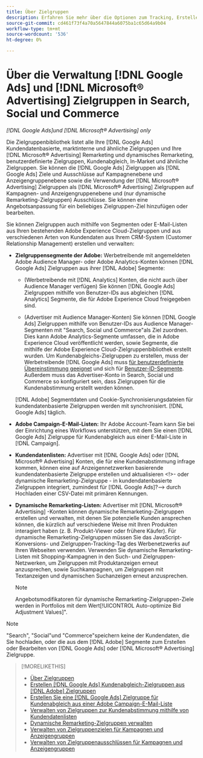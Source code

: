 ```yaml
---
title: Über Zielgruppen
description: Erfahren Sie mehr über die Optionen zum Tracking, Erstellen und Verwalten [!DNL Google Ads] und [!DNL Microsoft® Advertising] Zielgruppen.
source-git-commit: cd461f73f4a70a5647844a6075ba1c65d64a9b04
workflow-type: tm+mt
source-wordcount: '536'
ht-degree: 0%

---
```


# Über die Verwaltung [!DNL Google Ads] und [!DNL Microsoft® Advertising] Zielgruppen in Search, Social und Commerce

*[!DNL Google Ads]und [!DNL Microsoft® Advertising] only*

Die Zielgruppenbibliothek listet alle Ihre [!DNL Google Ads] Kundendatenbasierte, marktinterne und ähnliche Zielgruppen und Ihre [!DNL Microsoft® Advertising] Remarketing und dynamisches Remarketing, benutzerdefinierte Zielgruppen, Kundenabgleich, In-Market und ähnliche Zielgruppen. Sie können die [!DNL Google Ads] Zielgruppen als [!DNL Google Ads] Ziele und Ausschlüsse auf Kampagnenebene und Anzeigengruppenebene sowie die Verwendung der [!DNL Microsoft® Advertising] Zielgruppen als [!DNL Microsoft® Advertising] Zielgruppen auf Kampagnen- und Anzeigengruppenebene und (nur dynamische Remarketing-Zielgruppen) Ausschlüsse. Sie können eine Angebotsanpassung für ein beliebiges Zielgruppen-Ziel hinzufügen oder bearbeiten.

Sie können Zielgruppen auch mithilfe von Segmenten oder E-Mail-Listen aus Ihren bestehenden Adobe Experience Cloud-Zielgruppen und aus verschiedenen Arten von Kundendaten aus Ihrem CRM-System (Customer Relationship Management) erstellen und verwalten:

* **Zielgruppensegmente der Adobe:** Werbetreibende mit angemeldeten Adobe Audience Manager- oder Adobe Analytics-Konten können [!DNL Google Ads] Zielgruppen aus ihrer [!DNL Adobe] Segmente:

   * (Werbetreibende mit [!DNL Analytics] Konten, die nicht auch über Audience Manager verfügen) Sie können [!DNL Google Ads] Zielgruppen mithilfe von Benutzer-IDs aus abgleichen [!DNL Analytics] Segmente, die für Adobe Experience Cloud freigegeben sind.

   * (Advertiser mit Audience Manager-Konten) Sie können [!DNL Google Ads] Zielgruppen mithilfe von Benutzer-IDs aus Audience Manager-Segmenten mit &quot;Search, Social und Commerce&quot;als Ziel zuordnen. Dies kann Adobe Analytics-Segmente umfassen, die in Adobe Experience Cloud veröffentlicht werden, sowie Segmente, die mithilfe der Adobe Experience Cloud-Zielgruppenbibliothek erstellt wurden.
   Um Kundenabgleichs-Zielgruppen zu erstellen, muss der Werbetreibende [!DNL Google Ads] muss [für benutzerdefinierte Übereinstimmung geeignet](https://support.google.com/adspolicy/answer/6299717) und sich für [Benutzer-ID-Segmente](https://support.google.com/google-ads/answer/9199250). Außerdem muss das Advertiser-Konto in Search, Social und Commerce so konfiguriert sein, dass Zielgruppen für die Kundenabstimmung erstellt werden können.<!-- For Analytics audiences: Analytics Only Integration. For Audience Manager, Enable CM/CRM option) -->

   [!DNL Adobe] Segmentdaten und Cookie-Synchronisierungsdateien für kundendatenbasierte Zielgruppen werden mit synchronisiert. [!DNL Google Ads] täglich.

* **Adobe Campaign-E-Mail-Listen:** Ihr Adobe Account-Team kann Sie bei der Einrichtung eines Workflows unterstützen, mit dem Sie einen [!DNL Google Ads] Zielgruppe für Kundenabgleich aus einer E-Mail-Liste in [!DNL Campaign].

* **Kundendatenlisten:** Advertiser mit [!DNL Google Ads] oder [!DNL Microsoft® Advertising] Konten, die für eine Kundenabstimmung infrage kommen, können eine auf Anzeigennetzwerken basierende kundendatenbasierte Zielgruppe erstellen und aktualisieren &lt;!>- oder dynamische Remarketing-Zielgruppe - in kundendatenbasierte Zielgruppen integriert, zumindest für [!DNL Google Ads]?—> durch Hochladen einer CSV-Datei mit primären Kennungen.

* **Dynamische Remarketing-Listen:** Advertiser mit [!DNL Microsoft® Advertising] -Konten können dynamische Remarketing-Zielgruppen erstellen und verwalten, mit denen Sie potenzielle Kunden ansprechen können, die kürzlich auf verschiedene Weise mit Ihren Produkten interagiert haben (z. B. Produkt-Viewer oder frühere Käufer). Für dynamische Remarketing-Zielgruppen müssen Sie das JavaScript-Konversions- und Zielgruppen-Tracking-Tag des Werbenetzwerks auf Ihren Webseiten verwenden. Verwenden Sie dynamische Remarketing-Listen mit Shopping-Kampagnen in den Such- und Zielgruppen-Netzwerken, um Zielgruppen mit Produktanzeigen erneut anzusprechen, sowie Suchkampagnen, um Zielgruppen mit Textanzeigen und dynamischen Suchanzeigen erneut anzusprechen. <!--[For [!DNL Google Ads], these are technically included in a customer data-based audience, so word this all carefully when we add support for them.]-->

   >[!NOTE]
   >
   >Angebotsmodifikatoren für dynamische Remarketing-Zielgruppen-Ziele werden in Portfolios mit dem Wert[!UICONTROL Auto-optimize Bid Adjustment Values]&quot;.

>[!NOTE]
>
>&quot;Search&quot;, &quot;Social&quot;und &quot;Commerce&quot;speichern keine der Kundendaten, die Sie hochladen, oder die aus dem [!DNL Adobe] Segmente zum Erstellen oder Bearbeiten von [!DNL Google Ads] oder [!DNL Microsoft® Advertising] Zielgruppe.

>[!MORELIKETHIS]
>
>* [Über Zielgruppen](audience-about.md)
>* [Erstellen [!DNL Google Ads] Kundenabgleich-Zielgruppen aus [!DNL Adobe] Zielgruppen](google-audience-from-adobe-audience.md)
>* [Erstellen Sie eine [!DNL Google Ads] Zielgruppe für Kundenabgleich aus einer Adobe Campaign-E-Mail-Liste](google-audience-from-campaign-email-list.md)
>* [Verwalten von Zielgruppen zur Kundenabstimmung mithilfe von Kundendatenlisten](audience-from-customer-data-list.md)
>* [Dynamische Remarketing-Zielgruppen verwalten](audience-dynamic-remarketing-manage.md)
>* [Verwalten von Zielgruppenzielen für Kampagnen und Anzeigengruppen](audience-targets-manage.md)
>* [Verwalten von Zielgruppenausschlüssen für Kampagnen und Anzeigengruppen](audience-exclusions-manage.md)

